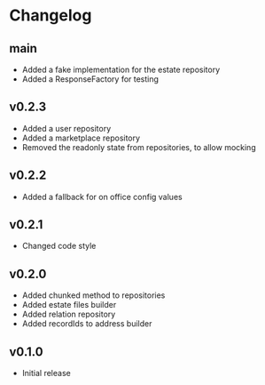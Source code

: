 # Changelog
## main
- Added a fake implementation for the estate repository
- Added a ResponseFactory for testing

## v0.2.3
- Added a user repository
- Added a marketplace repository
- Removed the readonly state from repositories, to allow mocking

## v0.2.2
- Added a fallback for on office config values

## v0.2.1
- Changed code style

## v0.2.0
- Added chunked method to repositories
- Added estate files builder
- Added relation repository
- Added recordIds to address builder

## v0.1.0
- Initial release
